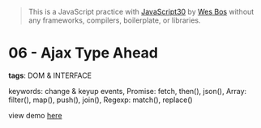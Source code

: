 > This is a JavaScript practice with [JavaScript30](https://javascript30.com/) by [Wes Bos](https://github.com/wesbos) without any frameworks, compilers, boilerplate, or libraries.

# 06 - Ajax Type Ahead
**tags**: DOM & INTERFACE

keywords: change & keyup events, Promise: fetch, then(), json(), Array: filter(), map(), push(), join(), Regexp: match(), replace()

view demo [here](https://gnovo.github.io/JS30/06-Ajax_Type_Ahead/index.html)
